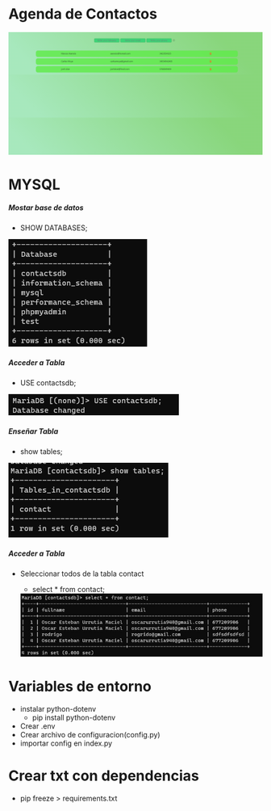 <h1>Agenda de Contactos</h1>

<img src="./img/agenda.png">





<h1>MYSQL</h1>


<h5>Mostar base de datos</h3>

- SHOW DATABASES;

 <img src="./img/databases.png">


<h5>Acceder a Tabla</h3>

- USE contactsdb;

 <img src="./img/usartabla.png">


<h5>Enseñar Tabla</h3>

-  show tables;


 <img src="./img/showtable.png">


<h5>Acceder a Tabla</h3>

- Seleccionar todos de la tabla  contact

    - select * from contact;
    

    <img src="./img/todo.png">


<h1>Variables de entorno</h1>

- instalar python-dotenv 
  - pip install python-dotenv
- Crear .env
- Crear archivo de configuracion(config.py)
- importar config en index.py


<h1>Crear txt con dependencias</h1>

- pip freeze > requirements.txt






